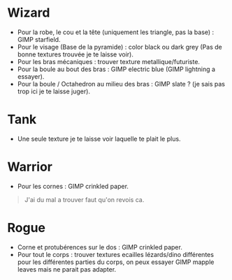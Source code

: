 # Wizard #

  - Pour la robe, le cou et la tête (uniquement les triangle, pas la base) : GIMP starfield.
  - Pour le visage (Base de la pyramide) : color black ou dark grey (Pas de bonne textures trouvée je te laisse voir).
  - Pour les bras mécaniques : trouver texture metallique/futuriste.
  - Pour la boule au bout des bras : GIMP electric blue (GIMP lightning a essayer).
  - Pour la boule / Octahedron au milieu des bras : GIMP slate ? (je sais pas trop ici je te laisse juger).

# Tank # 
  
  - Une seule texture je te laisse voir laquelle te plait le plus.

# Warrior #

  - Pour les cornes : GIMP crinkled paper.
  > J'ai du mal a trouver faut qu'on revois ca.
  
# Rogue #

  - Corne et protubérences sur le dos : GIMP crinkled paper.
  - Pour tout le corps : trouver textures ecailles lézards/dino différentes pour les différentes parties du corps, on peux essayer GIMP mapple leaves mais ne parait pas adapter.
